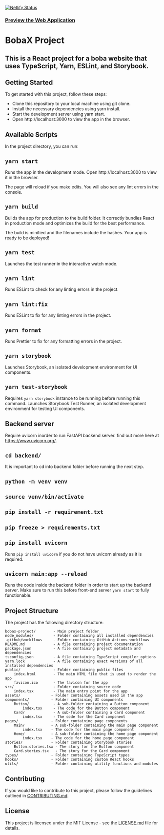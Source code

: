 [![Netlify Status](https://api.netlify.com/api/v1/badges/71c82350-3828-425b-a8d9-6b4411e6ec60/deploy-status)](https://app.netlify.com/sites/bobax/deploys)

### [Preview the Web Application](https://bobax.netlify.app/)

# BobaX Project

## This is a React project for a boba website that uses TypeScript, Yarn, ESLint, and Storybook.

## Getting Started

To get started with this project, follow these steps:

- Clone this repository to your local machine using git clone.
- Install the necessary dependencies using yarn install.
- Start the development server using yarn start.
- Open http://localhost:3000 to view the app in the browser.

## Available Scripts

In the project directory, you can run:

## `yarn start`

Runs the app in the development mode. Open http://localhost:3000 to view it in the browser.

The page will reload if you make edits. You will also see any lint errors in the console.

## `yarn build`

Builds the app for production to the build folder. It correctly bundles React in production mode and optimizes the build for the best performance.

The build is minified and the filenames include the hashes. Your app is ready to be deployed!

## `yarn test`

Launches the test runner in the interactive watch mode.

## `yarn lint`

Runs ESLint to check for any linting errors in the project.

## `yarn lint:fix`

Runs ESLint to fix for any linting errors in the project.

## `yarn format`

Runs Prettier to fix for any formatting errors in the project.

## `yarn storybook`

Launches Storybook, an isolated development environment for UI components.

## `yarn test-storybook`

Requires `yarn storybook` instance to be running before running this command.
Launches Storybook Test Runner, an isolated development environment for testing UI components.

## Backend server

Require uvicorn inorder to run FastAPI backend server.
find out more here at https://www.uvicorn.org/.

## `cd backend/`
It is important to cd into backend folder before running the next step.

## `python -m venv venv`

## `source venv/bin/activate`

## `pip install -r requirement.txt`

## `pip freeze > requirements.txt`

## `pip install uvicorn`

Runs `pip install uvicorn` if you do not have uvicorn already as it is required.



## `uvicorn main:app --reload`
Runs the code inside the backend folder in order to start up the backend server.
Make sure to run this before front-end server `yarn start` to fully functionable.

## Project Structure

The project has the following directory structure:

```
bobax-project/        - Main project folder
node_modules/         - Folder containing all installed dependencies
.github/workflows     - Folder containing GitHub Actions workflows
README.md             - A file containing project documentation
package.json          - A file containing project metadata and dependencies
tsconfig.json         - A file containing TypeScript compiler options
yarn.lock             - A file containing exact versions of all installed dependencies
public/               - Folder containing public files
    index.html        - The main HTML file that is used to render the app
    favicon.ico       - The favicon for the app
src/                  - Folder containing source code
    index.tsx         - The main entry point for the app
assets/              - Folder containing assets used in the app
components/          - Folder containing UI components
    Button/           - A sub-folder containing a Button component
        index.tsx     - The code for the Button component
    Card/             - A sub-folder containing a Card component
        index.tsx     - The code for the Card component
pages/               - Folder containing page components
    Main/            - A sub-folder containing the main page component
        index.tsx    - The code for the main page component
    Home/            - A sub-folder containing the home page component
        index.tsx    - The code for the home page component
stories/             - Folder containing Storybook stories
    Button.stories.tsx - The story for the Button component
    Card.stories.tsx   - The story for the Card component
types/               - Folder containing TypeScript types
hooks/               - Folder containing custom React hooks
utils/               - Folder containing utility functions and modules
```

## Contributing

If you would like to contribute to this project, please follow the guidelines outlined in [CONTRIBUTING.md](./CONTRIBUTING.md).

## License

This project is licensed under the MIT License - see the [LICENSE.md](./LICENSE.md) file for details.
